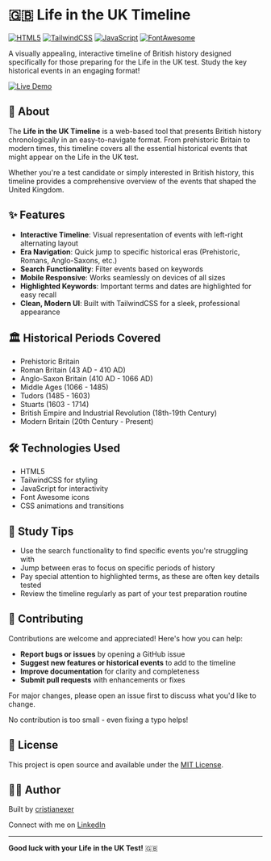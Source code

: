 # 🇬🇧 Life in the UK Timeline

[![HTML5](https://img.shields.io/badge/HTML5-E34F26?style=for-the-badge&logo=html5&logoColor=white)](https://developer.mozilla.org/en-US/docs/Web/HTML)
[![TailwindCSS](https://img.shields.io/badge/Tailwind_CSS-38B2AC?style=for-the-badge&logo=tailwind-css&logoColor=white)](https://tailwindcss.com/)
[![JavaScript](https://img.shields.io/badge/JavaScript-F7DF1E?style=for-the-badge&logo=javascript&logoColor=black)](https://developer.mozilla.org/en-US/docs/Web/JavaScript)
[![FontAwesome](https://img.shields.io/badge/Font_Awesome-339AF0?style=for-the-badge&logo=fontawesome&logoColor=white)](https://fontawesome.com/)

A visually appealing, interactive timeline of British history designed specifically for those preparing for the Life in the UK test. Study the key historical events in an engaging format!

[![Live Demo](https://img.shields.io/badge/Website-View_Timeline-2ea44f?style=for-the-badge)](https://cristianexer.github.io/life_in_the_uk_timeline/)

## 📜 About

The **Life in the UK Timeline** is a web-based tool that presents British history chronologically in an easy-to-navigate format. From prehistoric Britain to modern times, this timeline covers all the essential historical events that might appear on the Life in the UK test.

Whether you're a test candidate or simply interested in British history, this timeline provides a comprehensive overview of the events that shaped the United Kingdom.

## ✨ Features

- **Interactive Timeline**: Visual representation of events with left-right alternating layout
- **Era Navigation**: Quick jump to specific historical eras (Prehistoric, Romans, Anglo-Saxons, etc.)
- **Search Functionality**: Filter events based on keywords
- **Mobile Responsive**: Works seamlessly on devices of all sizes
- **Highlighted Keywords**: Important terms and dates are highlighted for easy recall
- **Clean, Modern UI**: Built with TailwindCSS for a sleek, professional appearance

## 🏛️ Historical Periods Covered

- Prehistoric Britain
- Roman Britain (43 AD - 410 AD)
- Anglo-Saxon Britain (410 AD - 1066 AD)
- Middle Ages (1066 - 1485)
- Tudors (1485 - 1603)
- Stuarts (1603 - 1714)
- British Empire and Industrial Revolution (18th-19th Century)
- Modern Britain (20th Century - Present)

## 🛠️ Technologies Used

- HTML5
- TailwindCSS for styling
- JavaScript for interactivity
- Font Awesome icons
- CSS animations and transitions


## 🧠 Study Tips

- Use the search functionality to find specific events you're struggling with
- Jump between eras to focus on specific periods of history
- Pay special attention to highlighted terms, as these are often key details tested
- Review the timeline regularly as part of your test preparation routine


## 🤝 Contributing

Contributions are welcome and appreciated! Here's how you can help:

- **Report bugs or issues** by opening a GitHub issue
- **Suggest new features or historical events** to add to the timeline
- **Improve documentation** for clarity and completeness
- **Submit pull requests** with enhancements or fixes

For major changes, please open an issue first to discuss what you'd like to change.

No contribution is too small - even fixing a typo helps!

## 📄 License

This project is open source and available under the [MIT License](LICENSE).

## 👨‍💻 Author

Built by [cristianexer](https://github.com/cristianexer)

Connect with me on [LinkedIn](https://linkedin.com/in/cristianexer)

---

**Good luck with your Life in the UK Test!** 🇬🇧
